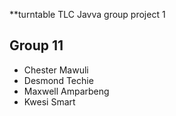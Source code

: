 **turntable TLC Javva group project 1

Group 11
---
- Chester Mawuli
- Desmond Techie
- Maxwell Amparbeng
- Kwesi Smart
